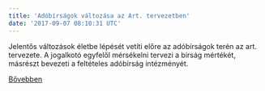 ```yaml
---
title: 'Adóbírságok változása az Art. tervezetben'
date: '2017-09-07 08:10:31 UTC'
---
```


Jelentős változások életbe lépését vetíti előre az adóbírságok terén az art. tervezete. A jogalkotó egyfelől mérsékelni tervezi a bírság mértékét, másrészt bevezeti a feltételes adóbírság intézményét.


[Bővebben](http://ift.tt/2f6xcnK)
